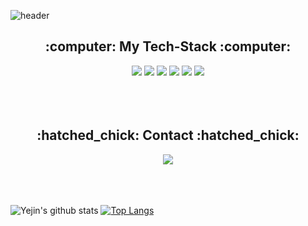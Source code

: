 ![header](https://capsule-render.vercel.app/api?type=waving&color=timeGradient&height=200&section=header&text=Welcome%20to%20my%20Github👋&fontSize=60)

<h2 align=center>:computer: My Tech-Stack :computer:</h2>
<div align=center>
  <img src="https://img.shields.io/badge/Python-3766AB?logo=Python&logoColor=white"/>
  <img src="https://img.shields.io/badge/-Jupyter%20Notebook-%23F37626?logo=Jupyter&logoColor=white"/>
  <img src="https://img.shields.io/badge/-react-%2361DAFB?logo=React&logoColor=white"/>
  <img src="https://img.shields.io/badge/-Bootstrap-%237952B3?logo=Bootstrap&logoColor=white"/>     
  <img src="https://img.shields.io/badge/-Matlab-%230076A8?logo=Mathworks&logoColor=white"/>     
  <img src="https://img.shields.io/badge/-JavaScript-%23F7DF1E?logo=JavaScript&logoColor=white"/>     
</div>
<br>
<br>
<br>
<h2 align=center>:hatched_chick: Contact :hatched_chick:</h2>
<div align=center>
  <img src="https://img.shields.io/badge/-Email-%23EA4335?logo=Gmail&logoColor=white"/>      
</div>
<br>
<br>
<br>

![Yejin's github stats](https://github-readme-stats.vercel.app/api?username=Yejin-Ha&show_icons=true)
[![Top Langs](https://github-readme-stats.vercel.app/api/top-langs/?username=Yejin-Ha&hide_border=True)](https://github.com/anuraghazra/github-readme-stats)
